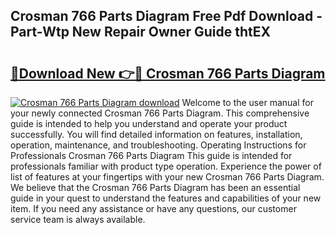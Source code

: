 ## Crosman 766 Parts Diagram Free Pdf Download - Part-Wtp New Repair Owner Guide thtEX

# <h2><a href="http://dfk24x.blite.top/?on=Crosman+766+Parts+Diagram">🔗Download New 👉🔴 Crosman 766 Parts Diagram</a></h2>

[![Crosman 766 Parts Diagram download](https://i.imgur.com/lujVjoI.png)](http://dfk24x.blite.top/?on=Crosman+766+Parts+Diagram)
Welcome to the user manual for your newly connected Crosman 766 Parts Diagram. This comprehensive guide is intended to help you understand and operate your product successfully. You will find detailed information on features, installation, operation, maintenance, and troubleshooting. Operating Instructions for Professionals Crosman 766 Parts Diagram This guide is intended for professionals familiar with product type operation. Experience the power of list of features at your fingertips with your new Crosman 766 Parts Diagram. We believe that the Crosman 766 Parts Diagram has been an essential guide in your quest to understand the features and capabilities of your new item. If you need any assistance or have any questions, our customer service team is always available.
